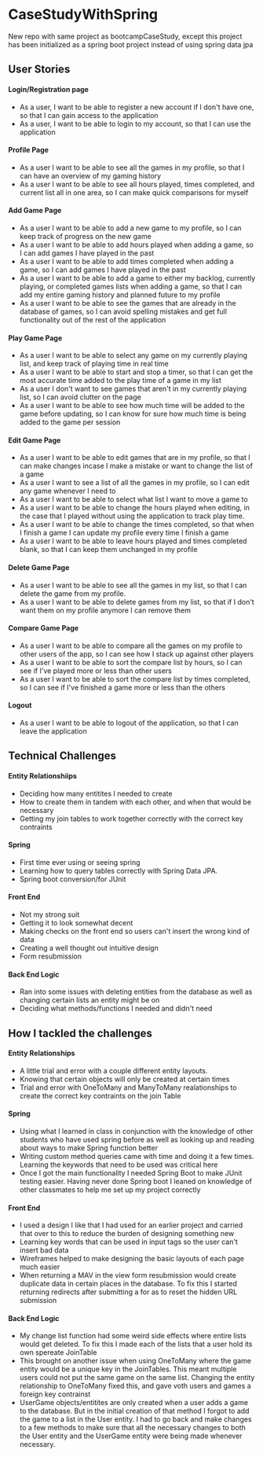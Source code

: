 # CaseStudyWithSpring
New repo with same project as bootcampCaseStudy, except this project has been initialized as a spring boot project instead of using spring data jpa
## User Stories
#### Login/Registration page
- As a user, I want to be able to register a new account if I don't have one, so that I can gain access to the application
- As a user, I want to be able to login to my account, so that I can use the application

#### Profile Page
- As a user I want to be able to see all the games in my profile, so that I can have an overview of my gaming history
- As a user I want to be able to see all hours played, times completed, and current list all in one area, so I can make quick comparisons for myself

#### Add Game Page
- As a user I want to be able to add a new game to my profile, so I can keep track of progress on the new game
- As a user I want to be able to add hours played when adding a game, so I can add games I have played in the past
- As a user I want to be able to add times completed when adding a game, so I can add games I have played in the past
- As a user I want to be able to add a game to either my backlog, currently playing, or completed games lists when adding a game, so that I can add my entire gaming history and planned future to my profile
- As a user I want to be able to see the games that are already in the database of games, so I can avoid spelling mistakes and get full functionality out of the rest of the application

#### Play Game Page
- As a user I want to be able to select any game on my currently playing list, and keep track of playing time in real time
- As a user I want to be able to start and stop a timer, so that I can get the most accurate time added to the play time of a game in my list
- As a user I don't want to see games that aren't in my currently playing list, so I can avoid clutter on the page
- As a user I want to be able to see how much time will be added to the game before updating, so I can know for sure how much time is being added to the game per session

#### Edit Game Page
- As a user I want to be able to edit games that are in my profile, so that I can make changes incase I make a mistake or want to change the list of a game
- As a user I want to see a list of all the games in my profile, so I can edit any game whenever I need to
- As a user I want to be able to select what list I want to move a game to
- As a user I want to be able to change the hours played when editing, in the case that I played without using the application to track play time.
- As a user I want to be able to change the times completed, so that when I finish a game I can update my profile every time I finish a game
- As a user I want to be able to leave hours played and times completed blank, so that I can keep them unchanged in my profile

#### Delete Game Page
- As a user I want to be able to see all the games in my list, so that I can delete the game from my profile.
- As a user I want to be able to delete games from my list, so that if I don't want them on my profile anymore I can remove them

#### Compare Game Page
- As a user I want to be able to compare all the games on my profile to other users of the app, so I can see how I stack up against other players
- As a user I want to be able to sort the compare list by hours, so I can see if I've played more or less than other users
- As a user I want to be able to sort the compare list by times completed, so I can see if I've finished a game more or less than the others

#### Logout
- As a user I want to be able to logout of the application, so that I can leave the application


## Technical Challenges
#### Entity Relationshiips
- Deciding how many entitites I needed to create
- How to create them in tandem with each other, and when that would be necessary
- Getting my join tables to work together correctly with the correct key contraints

#### Spring
- First time ever using or seeing spring
- Learning how to query tables correctly with Spring Data JPA.
- Spring boot conversion/for JUnit

#### Front End
- Not my strong suit
- Getting it to look somewhat decent
- Making checks on the front end so users can't insert the wrong kind of data
- Creating a well thought out intuitive design
- Form resubmission

#### Back End Logic
- Ran into some issues with deleting entities from the database as well as changing certain lists an entity might be on
- Deciding what methods/functions I needed and didn't need

## How I tackled the challenges
#### Entity Relationships
- A little trial and error with a couple different entity layouts.
- Knowing that certain objects will only be created at certain times
- Trial and error with OneToMany and ManyToMany realationships to create the correct key contraints on the join Table

#### Spring
- Using what I learned in class in conjunction with the knowledge of other students who have used spring before as well as looking up and reading about ways to make Spring function better
- Writing custom method queries came with time and doing it a few times. Learning the keywords that need to be used was critical here
- Once I got the main functionality I needed Spring Boot to make JUnit testing easier. Having never done Spring boot I leaned on knowledge of other classmates to help me set up my project correctly

#### Front End
- I used a design I like that I had used for an earlier project and carried that over to this to reduce the burden of designing something new
- Learning key words that can be used in input tags so the user can't insert bad data
- Wireframes helped to make designing the basic layouts of each page much easier
- When returning a MAV in the view form resubmission would create duplicate data in certain places in the database. To fix this I started returning redirects after submitting a for as to reset the hidden URL submission

#### Back End Logic
- My change list function had some weird side effects where entire lists would get deleted. To fix this I made each of the lists that a user hold its own spereate JoinTable
- This brought on another issue when using OneToMany where the game entity would be a unique key in the JoinTables. This meant multiple users could not put the same game on the same list. Changing the entity relationship to OneToMany fixed this, and gave voth users and games a foreign key contrainst
- UserGame objects/entitites are only created when a user adds a game to the database. But in the initial creation of that method I forgot to add the game to a list in the User entity. I had to go back and make changes to a few methods to make sure that all the necessary changes to both the User entity and the UserGame entity were being made whenever necessary. 
